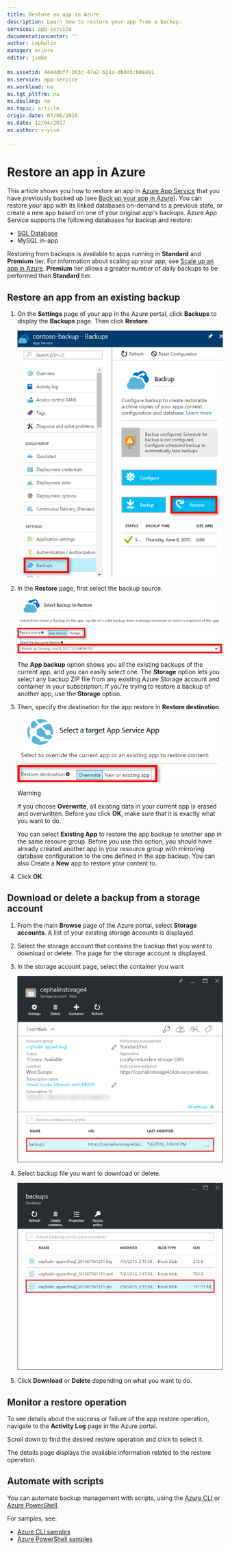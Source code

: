 ```yaml
---
title: Restore an app in Azure
description: Learn how to restore your app from a backup.
services: app-service
documentationcenter: ''
author: cephalin
manager: erikre
editor: jimbe

ms.assetid: 4444dbf7-363c-47e2-b24a-dbd45cb08491
ms.service: app-service
ms.workload: na
ms.tgt_pltfrm: na
ms.devlang: na
ms.topic: article
origin.date: 07/06/2016
ms.date: 12/04/2017
ms.author: v-yiso

---
```

# Restore an app in Azure
This article shows you how to restore an app in [Azure App Service](../app-service/app-service-web-overview.md)
that you have previously backed up (see [Back up your app in Azure](web-sites-backup.md)). You can restore your app
with its linked databases on-demand to a previous state, or create a new app based on one of
your original app's backups. Azure App Service supports the following databases for backup and restore:
- [SQL Database](https://www.azure.cn/home/features/sql-database/)
- MySQL in-app

Restoring from backups is available to apps running in **Standard** and **Premium** tier. For information about scaling
up your app, see [Scale up an app in Azure](web-sites-scale.md). **Premium** tier allows a greater number of daily
backups to be performed than **Standard** tier.

<a name="PreviousBackup"></a>

## Restore an app from an existing backup
1. On the **Settings** page of your app in the Azure portal, click **Backups** to display the **Backups** page. Then click **Restore**.
   
    ![Choose restore now][ChooseRestoreNow]
2. In the **Restore** page, first select the backup source.
   
    ![](./media/web-sites-restore/021ChooseSource1.png)

    The **App backup** option shows you all the existing backups of the current app, and you can easily select one.
    The **Storage** option lets you select any backup ZIP file from any existing Azure Storage account and container in your subscription.
    If you're trying to restore a backup of another app, use the **Storage** option.
3. Then, specify the destination for the app restore in **Restore destination**.

    ![](./media/web-sites-restore/022ChooseDestination1.png)

   > [!WARNING]
   > If you choose **Overwrite**, all existing data in your current app is erased and overwritten. Before you click **OK**,
   > make sure that it is exactly what you want to do.
   > 
   > 

    You can select **Existing App** to restore the app backup to another app in the same resoure group. Before you use this option, you should have already created another app in your resource group with mirroring database configuration to the one defined in the app backup. You can also Create a **New** app to restore your content to.

4. Click **OK**.

<a name="StorageAccount"></a>

## Download or delete a backup from a storage account
1. From the main **Browse** page of the Azure portal, select **Storage accounts**. A list of your existing storage accounts is displayed.
2. Select the storage account that contains the backup that you want to download or delete. The page for the storage account is displayed.
3. In the storage account page, select the container you want
   
    ![View Containers][ViewContainers]
4. Select backup file you want to download or delete.

    ![ViewContainers](./media/web-sites-restore/03ViewFiles.png)
5. Click **Download** or **Delete** depending on what you want to do.  

<a name="OperationLogs"></a>

## Monitor a restore operation
To see details about the success or failure of the app restore operation, navigate to the **Activity Log** page in the Azure portal.  
 

Scroll down to find the desired restore operation and click to select it.

The details page displays the available information related to the restore operation.

## Automate with scripts

You can automate backup management with scripts, using the [Azure CLI](https://docs.azure.cn/zh-cn/cli/install-azure-cli?view=azure-cli-lastest
) or [Azure PowerShell](https://docs.microsoft.com/en-us/powershell/azure/overview).

For samples, see:

- [Azure CLI samples](app-service-cli-samples.md)
- [Azure PowerShell samples](app-service-powershell-samples.md)

<!-- ## Next Steps
You can backup and restore App Service apps using REST API. -->


<!-- IMAGES -->
[ChooseRestoreNow]: ./media/web-sites-restore/02ChooseRestoreNow1.png
[ViewContainers]: ./media/web-sites-restore/03ViewContainers.png
